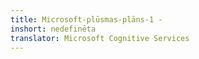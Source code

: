 ```yaml
---
title: Microsoft-plūsmas-plāns-1 -
inshort: nedefinēta
translator: Microsoft Cognitive Services
---
```




